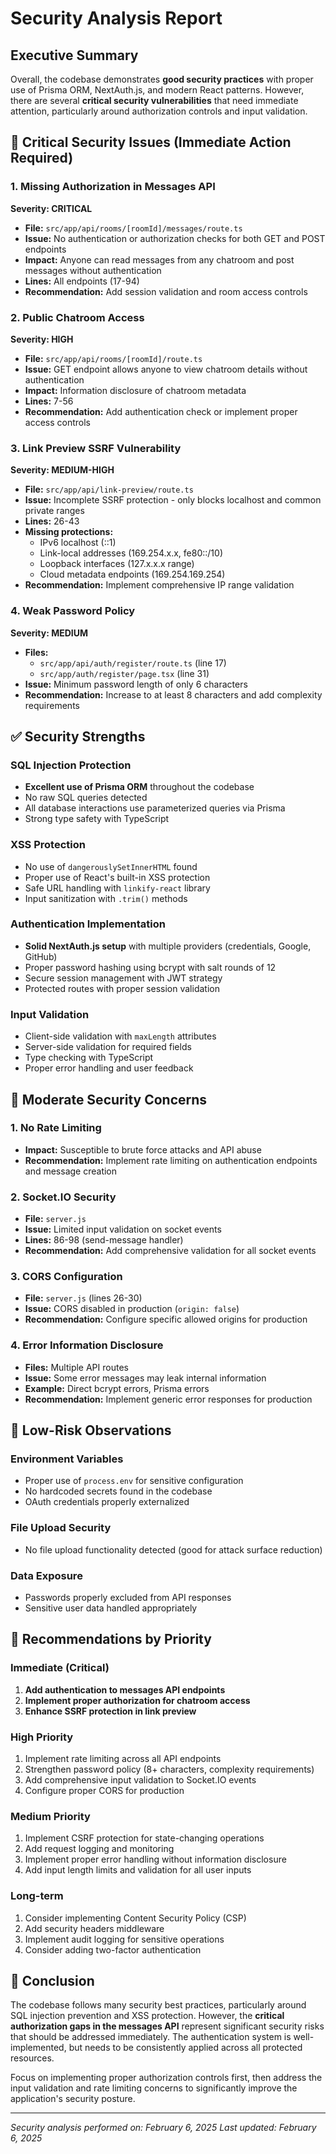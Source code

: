 # Security Analysis Report

## Executive Summary

Overall, the codebase demonstrates **good security practices** with proper use of Prisma ORM, NextAuth.js, and modern React patterns. However, there are several **critical security vulnerabilities** that need immediate attention, particularly around authorization controls and input validation.

## 🚨 Critical Security Issues (Immediate Action Required)

### 1. **Missing Authorization in Messages API** 
**Severity: CRITICAL**
- **File:** `src/app/api/rooms/[roomId]/messages/route.ts`
- **Issue:** No authentication or authorization checks for both GET and POST endpoints
- **Impact:** Anyone can read messages from any chatroom and post messages without authentication
- **Lines:** All endpoints (17-94)
- **Recommendation:** Add session validation and room access controls

### 2. **Public Chatroom Access**
**Severity: HIGH**
- **File:** `src/app/api/rooms/[roomId]/route.ts`
- **Issue:** GET endpoint allows anyone to view chatroom details without authentication
- **Impact:** Information disclosure of chatroom metadata
- **Lines:** 7-56
- **Recommendation:** Add authentication check or implement proper access controls

### 3. **Link Preview SSRF Vulnerability**
**Severity: MEDIUM-HIGH**
- **File:** `src/app/api/link-preview/route.ts`
- **Issue:** Incomplete SSRF protection - only blocks localhost and common private ranges
- **Lines:** 26-43
- **Missing protections:**
  - IPv6 localhost (::1)
  - Link-local addresses (169.254.x.x, fe80::/10)
  - Loopback interfaces (127.x.x.x range)
  - Cloud metadata endpoints (169.254.169.254)
- **Recommendation:** Implement comprehensive IP range validation

### 4. **Weak Password Policy**
**Severity: MEDIUM**
- **Files:** 
  - `src/app/api/auth/register/route.ts` (line 17)
  - `src/app/auth/register/page.tsx` (line 31)
- **Issue:** Minimum password length of only 6 characters
- **Recommendation:** Increase to at least 8 characters and add complexity requirements

## ✅ Security Strengths

### SQL Injection Protection
- **Excellent use of Prisma ORM** throughout the codebase
- No raw SQL queries detected
- All database interactions use parameterized queries via Prisma
- Strong type safety with TypeScript

### XSS Protection
- No use of `dangerouslySetInnerHTML` found
- Proper use of React's built-in XSS protection
- Safe URL handling with `linkify-react` library
- Input sanitization with `.trim()` methods

### Authentication Implementation
- **Solid NextAuth.js setup** with multiple providers (credentials, Google, GitHub)
- Proper password hashing using bcrypt with salt rounds of 12
- Secure session management with JWT strategy
- Protected routes with proper session validation

### Input Validation
- Client-side validation with `maxLength` attributes
- Server-side validation for required fields
- Type checking with TypeScript
- Proper error handling and user feedback

## 🔧 Moderate Security Concerns

### 1. **No Rate Limiting**
- **Impact:** Susceptible to brute force attacks and API abuse
- **Recommendation:** Implement rate limiting on authentication endpoints and message creation

### 2. **Socket.IO Security**
- **File:** `server.js`
- **Issue:** Limited input validation on socket events
- **Lines:** 86-98 (send-message handler)
- **Recommendation:** Add comprehensive validation for all socket events

### 3. **CORS Configuration**
- **File:** `server.js` (lines 26-30)
- **Issue:** CORS disabled in production (`origin: false`)
- **Recommendation:** Configure specific allowed origins for production

### 4. **Error Information Disclosure**
- **Files:** Multiple API routes
- **Issue:** Some error messages may leak internal information
- **Example:** Direct bcrypt errors, Prisma errors
- **Recommendation:** Implement generic error responses for production

## 📝 Low-Risk Observations

### Environment Variables
- Proper use of `process.env` for sensitive configuration
- No hardcoded secrets found in the codebase
- OAuth credentials properly externalized

### File Upload Security
- No file upload functionality detected (good for attack surface reduction)

### Data Exposure
- Passwords properly excluded from API responses
- Sensitive user data handled appropriately

## 🎯 Recommendations by Priority

### Immediate (Critical)
1. **Add authentication to messages API endpoints**
2. **Implement proper authorization for chatroom access**
3. **Enhance SSRF protection in link preview**

### High Priority
1. Implement rate limiting across all API endpoints
2. Strengthen password policy (8+ characters, complexity requirements)
3. Add comprehensive input validation to Socket.IO events
4. Configure proper CORS for production

### Medium Priority
1. Implement CSRF protection for state-changing operations
2. Add request logging and monitoring
3. Implement proper error handling without information disclosure
4. Add input length limits and validation for all user inputs

### Long-term
1. Consider implementing Content Security Policy (CSP)
2. Add security headers middleware
3. Implement audit logging for sensitive operations
4. Consider adding two-factor authentication

## 🏁 Conclusion

The codebase follows many security best practices, particularly around SQL injection prevention and XSS protection. However, the **critical authorization gaps in the messages API** represent significant security risks that should be addressed immediately. The authentication system is well-implemented, but needs to be consistently applied across all protected resources.

Focus on implementing proper authorization controls first, then address the input validation and rate limiting concerns to significantly improve the application's security posture.

---

*Security analysis performed on: February 6, 2025*
*Last updated: February 6, 2025*
